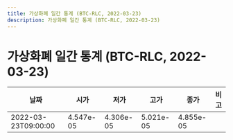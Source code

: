 ```yaml
---
title: 가상화폐 일간 통계 (BTC-RLC, 2022-03-23)
description: 가상화폐 일간 통계 (BTC-RLC, 2022-03-23)
---
```


가상화폐 일간 통계 (BTC-RLC, 2022-03-23)
===

|날짜|시가|저가|고가|종가|비고|
|--|--|--|--|--|--|
|2022-03-23T09:00:00|4.547e-05|4.306e-05|5.021e-05|4.855e-05|    |
